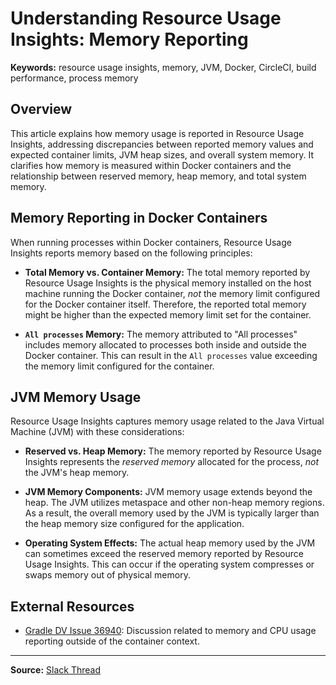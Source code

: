 # Understanding Resource Usage Insights: Memory Reporting

**Keywords:** resource usage insights, memory, JVM, Docker, CircleCI, build performance, process memory

## Overview

This article explains how memory usage is reported in Resource Usage Insights, addressing discrepancies between reported memory values and expected container limits, JVM heap sizes, and overall system memory. It clarifies how memory is measured within Docker containers and the relationship between reserved memory, heap memory, and total system memory.

## Memory Reporting in Docker Containers

When running processes within Docker containers, Resource Usage Insights reports memory based on the following principles:

*   **Total Memory vs. Container Memory:** The total memory reported by Resource Usage Insights is the physical memory installed on the host machine running the Docker container, *not* the memory limit configured for the Docker container itself. Therefore, the reported total memory might be higher than the expected memory limit set for the container.

*   **`All processes` Memory:** The memory attributed to "All processes" includes memory allocated to processes both inside and outside the Docker container. This can result in the `All processes` value exceeding the memory limit configured for the container.

## JVM Memory Usage

Resource Usage Insights captures memory usage related to the Java Virtual Machine (JVM) with these considerations:

*   **Reserved vs. Heap Memory:** The memory reported by Resource Usage Insights represents the *reserved memory* allocated for the process, *not* the JVM's heap memory.

*   **JVM Memory Components:** JVM memory usage extends beyond the heap. The JVM utilizes metaspace and other non-heap memory regions. As a result, the overall memory used by the JVM is typically larger than the heap memory size configured for the application.

*   **Operating System Effects:** The actual heap memory used by the JVM can sometimes exceed the reserved memory reported by Resource Usage Insights. This can occur if the operating system compresses or swaps memory out of physical memory.

## External Resources

*   [Gradle DV Issue 36940](https://github.com/gradle/dv/issues/36940#issuecomment-2217316731): Discussion related to memory and CPU usage reporting outside of the container context.


---

**Source:** [Slack Thread](https://app.slack.com/client/C09LP0ZSUL9/thread/C09LP0ZSUL9/1760396863764819)